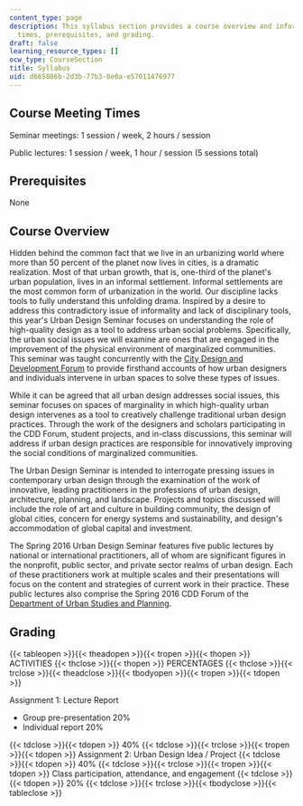 ```yaml
---
content_type: page
description: This syllabus section provides a course overview and information on meeting
  times, prerequisites, and grading.
draft: false
learning_resource_types: []
ocw_type: CourseSection
title: Syllabus
uid: d665886b-2d3b-77b3-8e0a-e57011476977
---
```

## Course Meeting Times

Seminar meetings: 1 session / week, 2 hours / session

Public lectures: 1 session / week, 1 hour / session (5 sessions total) 

## Prerequisites

None

## Course Overview

Hidden behind the common fact that we live in an urbanizing world where more than 50 percent of the planet now lives in cities, is a dramatic realization. Most of that urban growth, that is, one-third of the planet's urban population, lives in an informal settlement. Informal settlements are the most common form of urbanization in the world. Our discipline lacks tools to fully understand this unfolding drama. Inspired by a desire to address this contradictory issue of informality and lack of disciplinary tools, this year's Urban Design Seminar focuses on understanding the role of high-quality design as a tool to address urban social problems. Specifically, the urban social issues we will examine are ones that are engaged in the improvement of the physical environment of marginalized communities. This seminar was taught concurrently with the [City Design and Development Forum](https://dusp.mit.edu/city-design-and-development) to provide firsthand accounts of how urban designers and individuals intervene in urban spaces to solve these types of issues.

While it can be agreed that all urban design addresses social issues, this seminar focuses on spaces of marginality in which high-quality urban design intervenes as a tool to creatively challenge traditional urban design practices. Through the work of the designers and scholars participating in the CDD Forum, student projects, and in-class discussions, this seminar will address if urban design practices are responsible for innovatively improving the social conditions of marginalized communities.

The Urban Design Seminar is intended to interrogate pressing issues in contemporary urban design through the examination of the work of innovative, leading practitioners in the professions of urban design, architecture, planning, and landscape. Projects and topics discussed will include the role of art and culture in building community, the design of global cities, concern for energy systems and sustainability, and design's accommodation of global capital and investment.

The Spring 2016 Urban Design Seminar features five public lectures by national or international practitioners, all of whom are significant figures in the nonprofit, public sector, and private sector realms of urban design. Each of these practitioners work at multiple scales and their presentations will focus on the content and strategies of current work in their practice. These public lectures also comprise the Spring 2016 CDD Forum of the [Department of Urban Studies and Planning](https://dusp.mit.edu/).

## Grading

{{< tableopen >}}{{< theadopen >}}{{< tropen >}}{{< thopen >}}
ACTIVITIES
{{< thclose >}}{{< thopen >}}
PERCENTAGES
{{< thclose >}}{{< trclose >}}{{< theadclose >}}{{< tbodyopen >}}{{< tropen >}}{{< tdopen >}}

Assignment 1: Lecture Report

- Group pre-presentation 20%
- Individual report 20%

{{< tdclose >}}{{< tdopen >}}
40%
{{< tdclose >}}{{< trclose >}}{{< tropen >}}{{< tdopen >}}
Assignment 2: Urban Design Idea / Project
{{< tdclose >}}{{< tdopen >}}
40%
{{< tdclose >}}{{< trclose >}}{{< tropen >}}{{< tdopen >}}
Class participation, attendance, and engagement
{{< tdclose >}}{{< tdopen >}}
20%
{{< tdclose >}}{{< trclose >}}{{< tbodyclose >}}{{< tableclose >}}